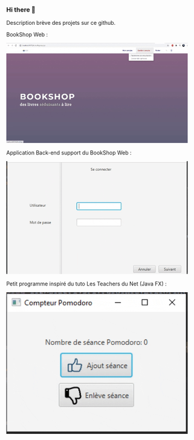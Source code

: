 ### Hi there 👋

<!--
**Charlene19/Charlene19** is a ✨ _special_ ✨ repository because its `README.md` (this file) appears on your GitHub profile.

Here are some ideas to get you started:

- 🔭 I’m currently working on ...
- 🌱 I’m currently learning ...
- 👯 I’m looking to collaborate on ...
- 🤔 I’m looking for help with ...
- 💬 Ask me about ...
- 📫 How to reach me: ...
- 😄 Pronouns: ...
- ⚡ Fun fact: ...
-->
Description brève des projets sur ce github. 

BookShop Web : 

![BookShop web](PortFolio/Animated%20GIF-downsized_large.gif)

Application Back-end support du BookShop Web : 

![BookShop Back-End](PortFolio/bACKbs.gif)

Petit programme inspiré du tuto Les Teachers du Net (Java FX) : 

![Pomodoro Compteur](PortFolio/Animated%20GIF-downsized.gif)
